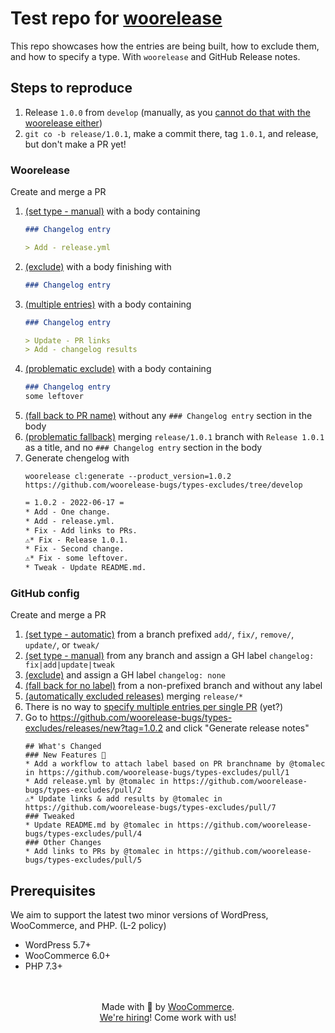 # Test repo for [woorelease](https://github.com/woocommerce/woorelease)

This repo showcases how the entries are being built, how to exclude them, and how to specify a type. With `woorelease` and GitHub Release notes.

## Steps to reproduce
1. Release `1.0.0` from `develop` (manually, as you [cannot do that with the woorelease either](https://github.com/woorelease-bugs/initial-release))
2. `git co -b release/1.0.1`, make a commit there, tag `1.0.1`, and release, but don't make a PR yet!
### Woorelease
Create and merge a PR
1. [(set type - manual)](https://github.com/woorelease-bugs/types-excludes/pull/2) with a body containing 
	```md
	### Changelog entry

	> Add - release.yml
	```
2. [(exclude)](https://github.com/woorelease-bugs/types-excludes/pull/6) with a body finishing with
	```md
	### Changelog entry
	```
1. [(multiple entries)](https://github.com/woorelease-bugs/types-excludes/pull/7) with a body containing 
	```md
	### Changelog entry

	> Update - PR links
	> Add - changelog results
	```
3. [(problematic exclude)](https://github.com/woorelease-bugs/types-excludes/pull/1) with a body containing
	```md
	### Changelog entry
	some leftover
	```
4. [(fall back to PR name)](https://github.com/woorelease-bugs/types-excludes/pull/5) without any `### Changelog entry` section in the body
5. [(problematic fallback)](https://github.com/woorelease-bugs/types-excludes/pull/3) merging `release/1.0.1` branch with `Release 1.0.1` as a title, and no `### Changelog entry` section in the body
6. Generate chengelog with
	```
	woorelease cl:generate --product_version=1.0.2 https://github.com/woorelease-bugs/types-excludes/tree/develop
	```
	```diff
	= 1.0.2 - 2022-06-17 =
	* Add - One change.
	* Add - release.yml.
	* Fix - Add links to PRs.
    ⚠️* Fix - Release 1.0.1.
	* Fix - Second change.
	⚠️* Fix - some leftover.
	* Tweak - Update README.md.
	```

### GitHub config
Create and merge a PR
1. [(set type - automatic)](https://github.com/woorelease-bugs/types-excludes/pull/2) from a branch prefixed `add/`, `fix/`, `remove/`, `update/`, or `tweak/`
1. [(set type - manual)](https://github.com/woorelease-bugs/types-excludes/pull/4) from any branch and assign a GH label `changelog: fix|add|update|tweak`
2. [(exclude)](https://github.com/woorelease-bugs/types-excludes/pull/6) and assign a GH label `changelog: none`
4. [(fall back for no label)](https://github.com/woorelease-bugs/types-excludes/pull/5) from a non-prefixed branch and without any label
5. [(automatically excluded releases)](https://github.com/woorelease-bugs/types-excludes/pull/3) merging `release/*`
6. There is no way to [specify multiple entries per single PR](https://github.com/woorelease-bugs/types-excludes/pull/7) (yet?)
7. Go to https://github.com/woorelease-bugs/types-excludes/releases/new?tag=1.0.2 and click "Generate release notes"
	```
	## What's Changed
	### New Features 🎉
	* Add a workflow to attach label based on PR branchname by @tomalec in https://github.com/woorelease-bugs/types-excludes/pull/1
	* Add release.yml by @tomalec in https://github.com/woorelease-bugs/types-excludes/pull/2
	⚠️* Update links & add results by @tomalec in https://github.com/woorelease-bugs/types-excludes/pull/7
	### Tweaked
	* Update README.md by @tomalec in https://github.com/woorelease-bugs/types-excludes/pull/4
	### Other Changes
	* Add links to PRs by @tomalec in https://github.com/woorelease-bugs/types-excludes/pull/5
	```

## Prerequisites

We aim to support the latest two minor versions of WordPress, WooCommerce, and PHP. (L-2 policy)

-   WordPress 5.7+
-   WooCommerce 6.0+
-   PHP 7.3+

<p align="center">
	<br/><br/>
	Made with 💜 by <a href="https://woocommerce.com/">WooCommerce</a>.<br/>
	<a href="https://woocommerce.com/careers/">We're hiring</a>! Come work with us!
</p>
